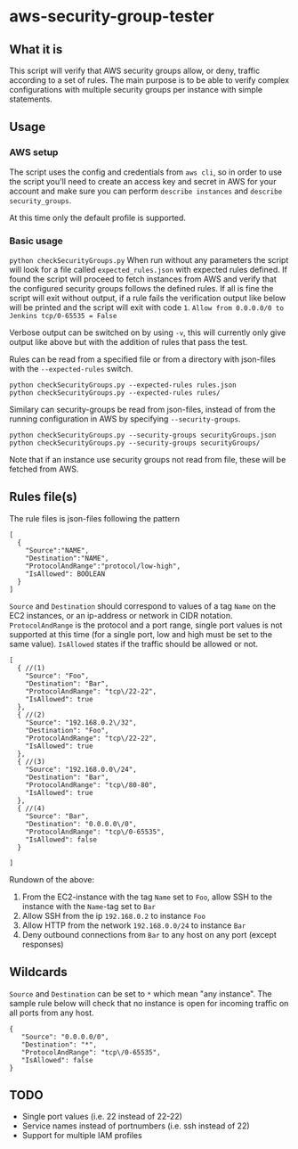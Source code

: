 # aws-security-group-tester
## What it is
This script will verify that AWS security groups allow, or deny, traffic according to a set of rules. The main purpose is to be able to verify complex configurations with multiple security groups per instance with simple statements.

## Usage
### AWS setup
The script uses the config and credentials from `aws cli`, so in order to use the script you'll need to create an access key and secret in AWS for your account and make sure
you can perform `describe instances` and `describe security_groups`.

At this time only the default profile is supported.

### Basic usage
```python checkSecurityGroups.py```
When run without any parameters the script will look for a file called `expected_rules.json` with expected rules defined. 
If found the script will proceed to fetch instances from AWS and verify that the configured security groups follows the defined rules.
If all is fine the script will exit without output, if a rule fails the verification output like below will be printed and the script will exit with code `1`.
```Allow from 0.0.0.0/0 to Jenkins tcp/0-65535 = False```

Verbose output can be switched on by using `-v`, this will currently only give output like above but with the addition of rules that pass the test.

Rules can be read from a specified file or from a directory with json-files with the `--expected-rules` switch.
```
python checkSecurityGroups.py --expected-rules rules.json
python checkSecurityGroups.py --expected-rules rules/
```

Similary can security-groups be read from json-files, instead of from the running configuration in AWS by specifying `--security-groups`.
```
python checkSecurityGroups.py --security-groups securityGroups.json
python checkSecurityGroups.py --security-groups securityGroups/
```
Note that if an instance use security groups not read from file, these will be fetched from AWS.

## Rules file(s)
The rule files is json-files following the pattern

```
[
  {
    "Source":"NAME",
    "Destination":"NAME",
    "ProtocolAndRange":"protocol/low-high",
    "IsAllowed": BOOLEAN
  }
]
```
`Source` and `Destination` should correspond to values of a tag `Name` on the EC2 instances, or an ip-address or network in CIDR notation. `ProtocolAndRange` is the protocol and a port range, single port values is not supported at this time (for a single port, low and high must be set to the same value). `IsAllowed` states if the traffic should be allowed or not.

```
[
  { //(1)
    "Source": "Foo",
    "Destination": "Bar",
    "ProtocolAndRange": "tcp\/22-22",
    "IsAllowed": true
  },
  { //(2)
    "Source": "192.168.0.2\/32",
    "Destination": "Foo",
    "ProtocolAndRange": "tcp\/22-22",
    "IsAllowed": true
  },
  { //(3)
    "Source": "192.168.0.0\/24",
    "Destination": "Bar",
    "ProtocolAndRange": "tcp\/80-80",
    "IsAllowed": true
  },
  { //(4)
    "Source": "Bar",
    "Destination": "0.0.0.0\/0",
    "ProtocolAndRange": "tcp\/0-65535",
    "IsAllowed": false
  }

]
```
Rundown of the above:
1. From the EC2-instance with the tag `Name` set to `Foo`, allow SSH to the instance with the `Name`-tag set to `Bar`
1. Allow SSH from the ip `192.168.0.2` to instance `Foo`
1. Allow HTTP from the network `192.168.0.0/24` to instance `Bar`
1. Deny outbound connections from `Bar` to any host on any port (except responses)

## Wildcards
`Source` and `Destination` can be set to `*` which mean "any instance". The sample rule below will check that no instance is open for incoming traffic on all ports from any host.
```
{
   "Source": "0.0.0.0/0",
   "Destination": "*",
   "ProtocolAndRange": "tcp\/0-65535",
   "IsAllowed": false
}
```


## TODO
- Single port values (i.e. 22 instead of 22-22)
- Service names instead of portnumbers (i.e. ssh instead of 22)
- Support for multiple IAM profiles
